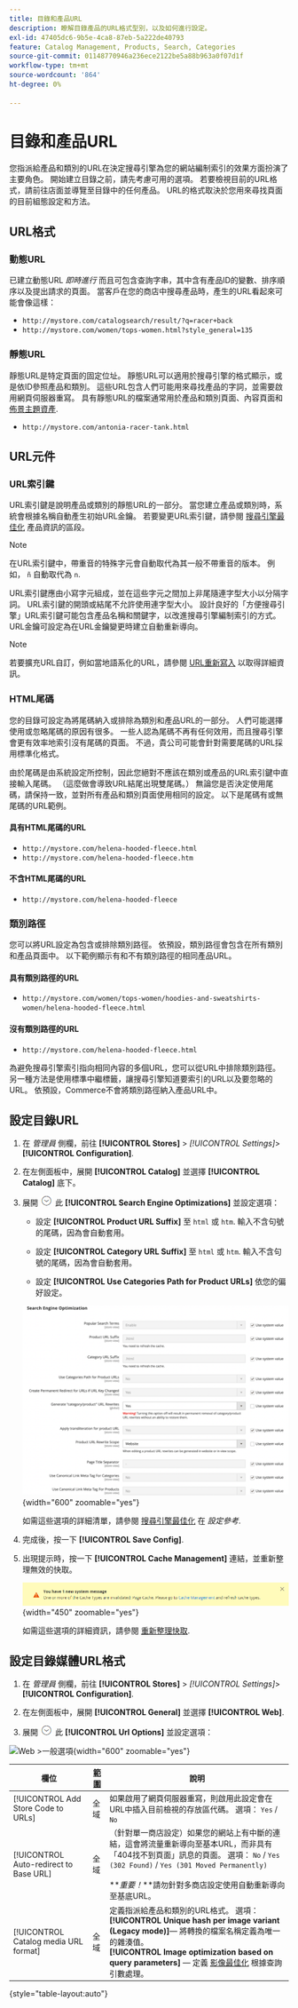 ```yaml
---
title: 目錄和產品URL
description: 瞭解目錄產品的URL格式型別，以及如何進行設定。
exl-id: 47405dc6-9b5e-4ca8-87eb-5a222de40793
feature: Catalog Management, Products, Search, Categories
source-git-commit: 01148770946a236ece2122be5a88b963a0f07d1f
workflow-type: tm+mt
source-wordcount: '864'
ht-degree: 0%

---
```


# 目錄和產品URL

您指派給產品和類別的URL在決定搜尋引擎為您的網站編制索引的效果方面扮演了主要角色。 開始建立目錄之前，請先考慮可用的選項。 若要檢視目前的URL格式，請前往店面並導覽至目錄中的任何產品。 URL的格式取決於您用來尋找頁面的目前組態設定和方法。

## URL格式

### 動態URL

已建立動態URL _即時進行_ 而且可包含查詢字串，其中含有產品ID的變數、排序順序以及提出請求的頁面。 當客戶在您的商店中搜尋產品時，產生的URL看起來可能會像這樣：

- `http://mystore.com/catalogsearch/result/?q=racer+back`
- `http://mystore.com/women/tops-women.html?style_general=135`

### 靜態URL

靜態URL是特定頁面的固定位址。 靜態URL可以適用於搜尋引擎的格式顯示，或是依ID參照產品和類別。 這些URL包含人們可能用來尋找產品的字詞，並需要啟用網頁伺服器重寫。 具有靜態URL的檔案通常用於產品和類別頁面、內容頁面和 [佈景主題資產](../content-design/theme-assets.md).

- `http://mystore.com/antonia-racer-tank.html`

## URL元件

### URL索引鍵

URL索引鍵是說明產品或類別的靜態URL的一部分。 當您建立產品或類別時，系統會根據名稱自動產生初始URL金鑰。 若要變更URL索引鍵，請參閱 [搜尋引擎最佳化](product-search-engine-optimization.md) 產品資訊的區段。

>[!NOTE]
>
>在URL索引鍵中，帶重音的特殊字元會自動取代為其一般不帶重音的版本。 例如， `ñ` 自動取代為 `n`.

URL索引鍵應由小寫字元組成，並在這些字元之間加上非尾隨連字型大小以分隔字詞。 URL索引鍵的開頭或結尾不允許使用連字型大小。 設計良好的「方便搜尋引擎」URL索引鍵可能包含產品名稱和關鍵字，以改進搜尋引擎編制索引的方式。 URL金鑰可設定為在URL金鑰變更時建立自動重新導向。

>[!NOTE]
>
>若要擴充URL自訂，例如當地語系化的URL，請參閱 [URL重新寫入](../merchandising-promotions/url-rewrite.md) 以取得詳細資訊。

### HTML尾碼

您的目錄可設定為將尾碼納入或排除為類別和產品URL的一部分。 人們可能選擇使用或忽略尾碼的原因有很多。 一些人認為尾碼不再有任何效用，而且搜尋引擎會更有效率地索引沒有尾碼的頁面。 不過，貴公司可能會針對需要尾碼的URL採用標準化格式。

由於尾碼是由系統設定所控制，因此您絕對不應該在類別或產品的URL索引鍵中直接輸入尾碼。 （這麼做會導致URL結尾出現雙尾碼。） 無論您是否決定使用尾碼，請保持一致，並對所有產品和類別頁面使用相同的設定。 以下是尾碼有或無尾碼的URL範例。

#### 具有HTML尾碼的URL

- `http://mystore.com/helena-hooded-fleece.html`
- `http://mystore.com/helena-hooded-fleece.htm`

#### 不含HTML尾碼的URL

- `http://mystore.com/helena-hooded-fleece`

### 類別路徑

您可以將URL設定為包含或排除類別路徑。 依預設，類別路徑會包含在所有類別和產品頁面中。 以下範例顯示有和不有類別路徑的相同產品URL。

#### 具有類別路徑的URL

- `http://mystore.com/women/tops-women/hoodies-and-sweatshirts-women/helena-hooded-fleece.html`

#### 沒有類別路徑的URL

- `http://mystore.com/helena-hooded-fleece.html`

為避免搜尋引擎索引指向相同內容的多個URL，您可以從URL中排除類別路徑。 另一種方法是使用標準中繼標籤，讓搜尋引擎知道要索引的URL以及要忽略的URL。 依預設，Commerce不會將類別路徑納入產品URL中。

## 設定目錄URL

1. 在 _管理員_ 側欄，前往 **[!UICONTROL Stores]** > _[!UICONTROL Settings]_>**[!UICONTROL Configuration]**.

1. 在左側面板中，展開 **[!UICONTROL Catalog]** 並選擇 **[!UICONTROL Catalog]** 底下。

1. 展開 ![展開選擇器](../assets/icon-display-expand.png) 此 **[!UICONTROL Search Engine Optimizations]** 並設定選項：

   - 設定 **[!UICONTROL Product URL Suffix]** 至 `html` 或 `htm`. 輸入不含句號的尾碼，因為會自動套用。

   - 設定 **[!UICONTROL Category URL Suffix]** 至 `html` 或 `htm`. 輸入不含句號的尾碼，因為會自動套用。

   - 設定 **[!UICONTROL Use Categories Path for Product URLs]** 依您的偏好設定。

   ![搜尋引擎最佳化](../configuration-reference/catalog/assets/catalog-search-engine-optimization.png){width="600" zoomable="yes"}

   如需這些選項的詳細清單，請參閱 [搜尋引擎最佳化](../configuration-reference/catalog/catalog.md#search-engine-optimization) 在 _設定參考_.

1. 完成後，按一下 **[!UICONTROL Save Config]**.

1. 出現提示時，按一下 **[!UICONTROL Cache Management]** 連結，並重新整理無效的快取。

   ![重新整理快取](./assets/msg-cache-management.png){width="450" zoomable="yes"}

   如需這些選項的詳細資訊，請參閱 [重新整理快取](../systems/cache-management.md#refresh-specific-caches).

## 設定目錄媒體URL格式

1. 在 _管理員_ 側欄，前往 **[!UICONTROL Stores]** > _[!UICONTROL Settings]_>**[!UICONTROL Configuration]**.

1. 在左側面板中，展開 **[!UICONTROL General]** 並選擇 **[!UICONTROL Web]**.

1. 展開 ![展開選擇器](../assets/icon-display-expand.png) 此 **[!UICONTROL Url Options]** 並設定選項：

![Web >一般選項](../configuration-reference/general/assets/web-url-options.png){width="600" zoomable="yes"}

| 欄位 | [範圍](../getting-started/websites-stores-views.md#scope-settings) | 說明 |
|--- |--- |--- |
| [!UICONTROL Add Store Code to URLs] | 全域 | 如果啟用了網頁伺服器重寫，則啟用此設定會在URL中插入目前檢視的存放區代碼。 選項： `Yes` / `No` |
| [!UICONTROL Auto-redirect to Base URL] | 全域 | （針對單一商店設定）如果您的網站上有中斷的連結，這會將流量重新導向至基本URL，而非具有「404找不到頁面」訊息的頁面。 選項： `No` / `Yes (302 Found)` / `Yes (301 Moved Permanently)` <br /><br />**_重要！_**請勿針對多商店設定使用自動重新導向至基底URL。 |
| [!UICONTROL Catalog media URL format] | 全域 | 定義指派給產品和類別的URL格式。 選項： <br />**[!UICONTROL Unique hash per image variant (Legacy mode)]**— 將轉換的檔案名稱定義為唯一的雜湊值。<br />**[!UICONTROL Image optimization based on query parameters]**  — 定義 [影像最佳化](../content-design/media-gallery-image-optimization.md) 根據查詢引數處理。 |

{style="table-layout:auto"}
